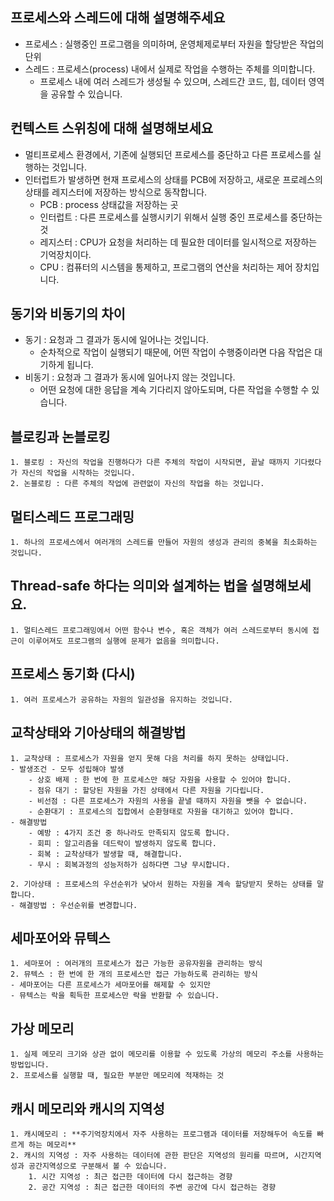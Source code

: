 ## 프로세스와 스레드에 대해 설명해주세요
- 프로세스 : 실행중인 프로그램을 의미하며, 운영체제로부터 자원을 할당받은 작업의 단위
- 스레드 : 프로세스(process) 내에서 실제로 작업을 수행하는 주체를 의미합니다.
    - 프로세스 내에 여러 스레드가 생성될 수 있으며, 스레드간 코드, 힙, 데이터 영역을 공유할 수 있습니다.
## 컨텍스트 스위칭에 대해 설명해보세요
- 멀티프로세스 환경에서, 기존에 실행되던 프로세스를 중단하고 다른 프로세스를 실행하는 것입니다.
- 인터럽트가 발생하면 현재 프로세스의 상태를 PCB에 저장하고, 새로운 프로레스의 상태를 레지스터에 저장하는 방식으로 동작합니다.
    - PCB : process 상태값을 저장하는 곳
    - 인터럽트 : 다른 프로세스를 실행시키기 위해서 실행 중인 프로세스를 중단하는 것
    - 레지스터 : CPU가 요청을 처리하는 데 필요한 데이터를 일시적으로 저장하는 기억장치이다.
    - CPU : 컴퓨터의 시스템을 통제하고, 프로그램의 연산을 처리하는 제어 장치입니다.
## 동기와 비동기의 차이
- 동기 : 요청과 그 결과가 동시에 일어나는 것입니다.
    - 순차적으로 작업이 실행되기 때문에, 어떤 작업이 수행중이라면 다음 작업은 대기하게 됩니다.
- 비동기 : 요청과 그 결과가 동시에 일어나지 않는 것입니다.
    - 어떤 요청에 대한 응답을 계속 기다리지 않아도되며, 다른 작업을 수행할 수 있습니다.

## 블로킹과 논블로킹
    1. 블로킹 : 자신의 작업을 진행하다가 다른 주체의 작업이 시작되면, 끝날 때까지 기다렸다가 자신의 작업을 시작하는 것입니다.
    2. 논블로킹 : 다른 주체의 작업에 관련없이 자신의 작업을 하는 것입니다.

## 멀티스레드 프로그래밍
    1. 하나의 프로세스에서 여러개의 스레드를 만들어 자원의 생성과 관리의 중복을 최소화하는 것입니다.

## Thread-safe 하다는 의미와 설계하는 법을 설명해보세요.
    1. 멀티스레드 프로그래밍에서 어떤 함수나 변수, 혹은 객체가 여러 스레드로부터 동시에 접근이 이루어져도 프로그램의 실행에 문제가 없음을 의미합니다.

## 프로세스 동기화 (다시)
    1. 여러 프로세스가 공유하는 자원의 일관성을 유지하는 것입니다.

## 교착상태와 기아상태의 해결방법
    1. 교착상태 : 프로세스가 자원을 얻지 못해 다음 처리를 하지 못하는 상태입니다.
    - 발생조건 - 모두 성립해야 발생
        - 상호 배제 : 한 번에 한 프로세스만 해당 자원을 사용할 수 있어야 합니다.
        - 점유 대기 : 할당된 자원을 가진 상태에서 다른 자원을 기다립니다.
        - 비선점 : 다른 프로세스가 자원의 사용을 끝낼 때까지 자원을 뺏을 수 없습니다.
        - 순환대기 : 프로세스의 집합에서 순환형태로 자원을 대기하고 있어야 합니다.
    - 해결방법
        - 예방 : 4가지 조건 중 하나라도 만족되지 않도록 합니다.
        - 회피 : 알고리즘을 데드락이 발생하지 않도록 합니다.
        - 회복 : 교착상태가 발생할 때, 해결합니다.
        - 무시 : 회복과정의 성능저하가 심하다면 그냥 무시합니다.
    
    2. 기아상태 : 프로세스의 우선순위가 낮아서 원하는 자원을 계속 할당받지 못하는 상태를 말합니다.
    - 해결방법 : 우선순위를 변경합니다.
    

## 세마포어와 뮤텍스
    1. 세마포어 : 여러개의 프로세스가 접근 가능한 공유자원을 관리하는 방식
    2. 뮤텍스 : 한 번에 한 개의 프로세스만 접근 가능하도록 관리하는 방식
    - 세마포어는 다른 프로세스가 세마포어를 해제할 수 있지만
    - 뮤텍스는 락을 획득한 프로세스만 락을 반환할 수 있습니다.

## 가상 메모리
    1. 실제 메모리 크기와 상관 없이 메모리를 이용할 수 있도록 가상의 메모리 주소를 사용하는 방법입니다.
    2. 프로세스를 실행할 때, 필요한 부분만 메모리에 적재하는 것

## 캐시 메모리와 캐시의 지역성
    1. 캐시메모리 : **주기억장치에서 자주 사용하는 프로그램과 데이터를 저장해두어 속도를 빠르게 하는 메모리**
    2. 캐시의 지역성 : 자주 사용하는 데이터에 관한 판단은 지역성의 원리를 따르며, 시간지역성과 공간지역성으로 구분해서 볼 수 있습니다.
        1. 시간 지역성 : 최근 접근한 데이터에 다시 접근하는 경향
        2. 공간 지역성 : 최근 접근한 데이터의 주변 공간에 다시 접근하는 경향
